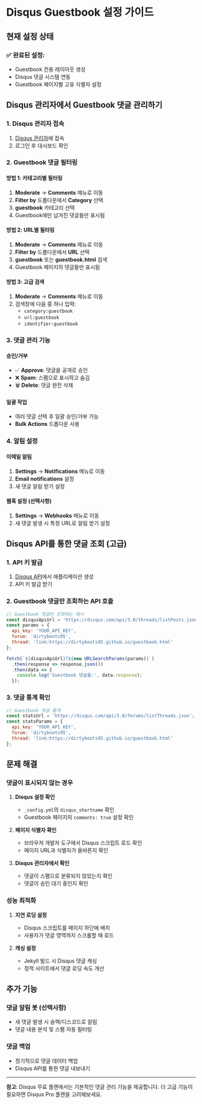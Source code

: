 # Disqus Guestbook 설정 가이드

## 현재 설정 상태

### ✅ 완료된 설정:
- Guestbook 전용 레이아웃 생성
- Disqus 댓글 시스템 연동
- Guestbook 페이지별 고유 식별자 설정

## Disqus 관리자에서 Guestbook 댓글 관리하기

### 1. Disqus 관리자 접속
1. [Disqus 관리자](https://dirtyboots95.disqus.com/admin/)에 접속
2. 로그인 후 대시보드 확인

### 2. Guestbook 댓글 필터링

#### 방법 1: 카테고리별 필터링
1. **Moderate** → **Comments** 메뉴로 이동
2. **Filter by** 드롭다운에서 **Category** 선택
3. **guestbook** 카테고리 선택
4. Guestbook에만 남겨진 댓글들만 표시됨

#### 방법 2: URL별 필터링
1. **Moderate** → **Comments** 메뉴로 이동
2. **Filter by** 드롭다운에서 **URL** 선택
3. **guestbook** 또는 **guestbook.html** 검색
4. Guestbook 페이지의 댓글들만 표시됨

#### 방법 3: 고급 검색
1. **Moderate** → **Comments** 메뉴로 이동
2. 검색창에 다음 중 하나 입력:
   - `category:guestbook`
   - `url:guestbook`
   - `identifier:guestbook`

### 3. 댓글 관리 기능

#### 승인/거부
- ✅ **Approve**: 댓글을 공개로 승인
- ❌ **Spam**: 스팸으로 표시하고 숨김
- 🗑️ **Delete**: 댓글 완전 삭제

#### 일괄 작업
- 여러 댓글 선택 후 일괄 승인/거부 가능
- **Bulk Actions** 드롭다운 사용

### 4. 알림 설정

#### 이메일 알림
1. **Settings** → **Notifications** 메뉴로 이동
2. **Email notifications** 설정
3. 새 댓글 알림 받기 설정

#### 웹훅 설정 (선택사항)
1. **Settings** → **Webhooks** 메뉴로 이동
2. 새 댓글 발생 시 특정 URL로 알림 받기 설정

## Disqus API를 통한 댓글 조회 (고급)

### 1. API 키 발급
1. [Disqus API](https://disqus.com/api/applications/)에서 애플리케이션 생성
2. API 키 발급 받기

### 2. Guestbook 댓글만 조회하는 API 호출
```javascript
// Guestbook 댓글만 조회하는 예시
const disqusApiUrl = 'https://disqus.com/api/3.0/threads/listPosts.json';
const params = {
  api_key: 'YOUR_API_KEY',
  forum: 'dirtyboots95',
  thread: 'link:https://dirtyboots95.github.io/guestbook.html'
};

fetch(`${disqusApiUrl}?${new URLSearchParams(params)}`)
  .then(response => response.json())
  .then(data => {
    console.log('Guestbook 댓글들:', data.response);
  });
```

### 3. 댓글 통계 확인
```javascript
// Guestbook 댓글 통계
const statsUrl = 'https://disqus.com/api/3.0/forums/listThreads.json';
const statsParams = {
  api_key: 'YOUR_API_KEY',
  forum: 'dirtyboots95',
  thread: 'link:https://dirtyboots95.github.io/guestbook.html'
};
```

## 문제 해결

### 댓글이 표시되지 않는 경우
1. **Disqus 설정 확인**
   - `_config.yml`의 `disqus_shortname` 확인
   - Guestbook 페이지의 `comments: true` 설정 확인

2. **페이지 식별자 확인**
   - 브라우저 개발자 도구에서 Disqus 스크립트 로드 확인
   - 페이지 URL과 식별자가 올바른지 확인

3. **Disqus 관리자에서 확인**
   - 댓글이 스팸으로 분류되지 않았는지 확인
   - 댓글이 승인 대기 중인지 확인

### 성능 최적화
1. **지연 로딩 설정**
   - Disqus 스크립트를 페이지 하단에 배치
   - 사용자가 댓글 영역까지 스크롤할 때 로드

2. **캐싱 설정**
   - Jekyll 빌드 시 Disqus 댓글 캐싱
   - 정적 사이트에서 댓글 로딩 속도 개선

## 추가 기능

### 댓글 알림 봇 (선택사항)
- 새 댓글 발생 시 슬랙/디스코드로 알림
- 댓글 내용 분석 및 스팸 자동 필터링

### 댓글 백업
- 정기적으로 댓글 데이터 백업
- Disqus API를 통한 댓글 내보내기

---

**참고**: Disqus 무료 플랜에서는 기본적인 댓글 관리 기능을 제공합니다. 더 고급 기능이 필요하면 Disqus Pro 플랜을 고려해보세요.

